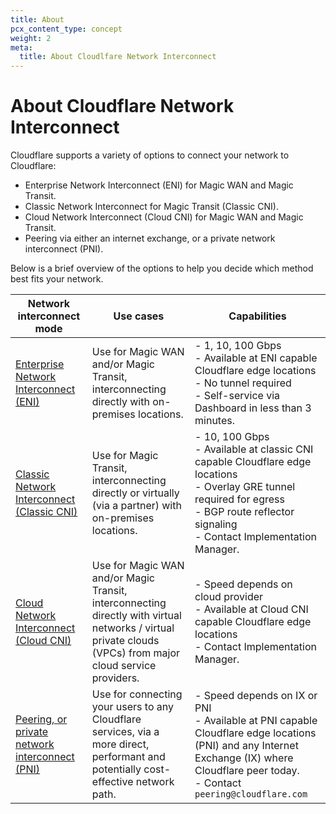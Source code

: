 ```yaml
---
title: About
pcx_content_type: concept
weight: 2
meta:
  title: About Cloudlfare Network Interconnect
---
```


# About Cloudflare Network Interconnect

Cloudflare supports a variety of options to connect your network to Cloudflare:

- Enterprise Network Interconnect (ENI) for Magic WAN and Magic Transit.
- Classic Network Interconnect for Magic Transit (Classic CNI).
- Cloud Network Interconnect (Cloud CNI) for Magic WAN and Magic Transit.
- Peering via either an internet exchange, or a private network interconnect (PNI).

Below is a brief overview of the options to help you decide which method best fits your network.

| Network interconnect mode | Use cases | Capabilities |
--- | --- | ---
| [Enterprise Network Interconnect (ENI)](/network-interconnect/enterprise-network-interconnect/) | Use for Magic WAN and/or Magic Transit, interconnecting directly with on-premises locations. |  - 1, 10, 100 Gbps <br>  - Available at ENI capable Cloudflare edge locations <br>  - No tunnel required <br>  - Self-service via Dashboard in less than 3 minutes. |
| [Classic Network Interconnect (Classic CNI)](/network-interconnect/classic-network-interconnect/) | Use for Magic Transit, interconnecting directly or virtually (via a partner) with on-premises locations. |  - 10, 100 Gbps <br>  - Available at classic CNI capable Cloudflare edge locations <br>  - Overlay GRE tunnel required for egress <br>  - BGP route reflector signaling <br>  - Contact Implementation Manager. |
| [Cloud Network Interconnect (Cloud CNI)](/network-interconnect/cloud-network-interconnect/) | Use for Magic WAN and/or Magic Transit, interconnecting directly with virtual networks /  virtual private clouds (VPCs) from major cloud service providers. |  - Speed depends on cloud provider <br>  - Available at Cloud CNI capable Cloudflare edge locations <br>  - Contact Implementation Manager. |
| [Peering, or private network interconnect (PNI)](/network-interconnect/pni-and-peering/) | Use for connecting your users to any Cloudflare services, via a more direct, performant and potentially cost-effective network path. |  - Speed depends on IX or PNI <br>  - Available at PNI capable Cloudflare edge locations (PNI) and any Internet Exchange (IX) where Cloudflare peer today. <br>  - Contact `peering@cloudflare.com` |